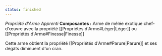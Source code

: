 ```yaml
---
status: finished
---
```

_Propriété d'Arme Apprenti_
__Composantes :__ Arme de mêlée exotique chef-d'œuvre avec la propriété [[Propriétés d'Arme#Léger|Léger]] ou [[Propriétés d'Arme#Finesse|Finesse]]

Cette arme obtient la propriété [[Propriétés d'Arme#Parure|Parure]] et ses dégâts diminuent d'un cran.